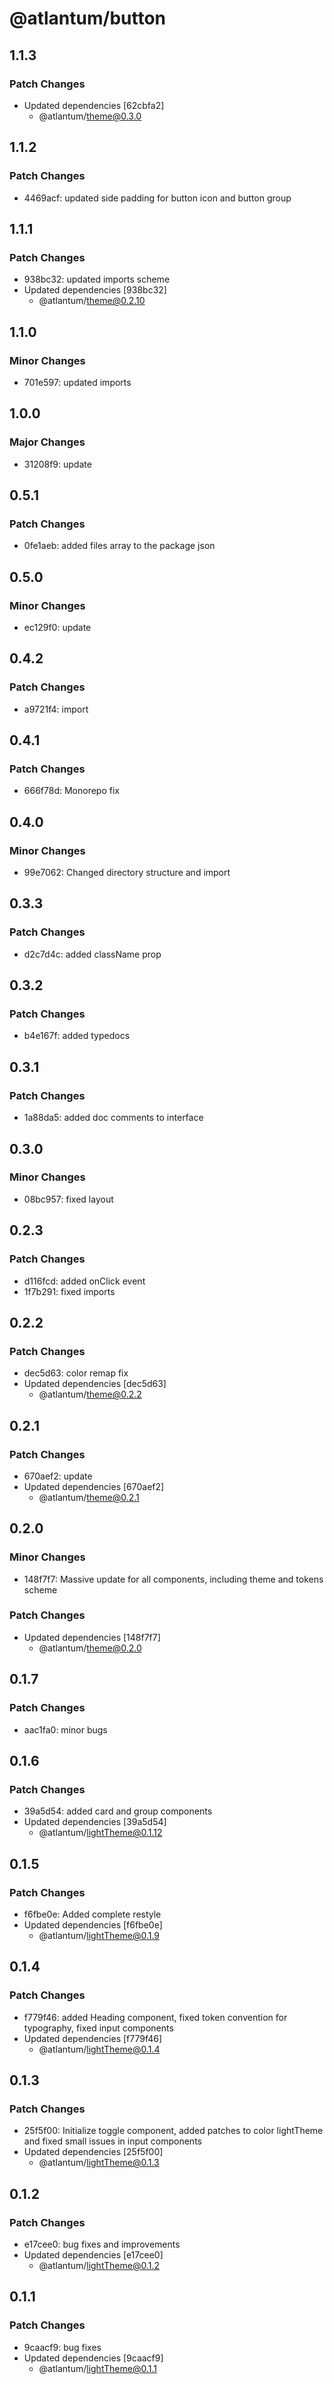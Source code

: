 # @atlantum/button

## 1.1.3

### Patch Changes

-   Updated dependencies [62cbfa2]
    -   @atlantum/theme@0.3.0

## 1.1.2

### Patch Changes

-   4469acf: updated side padding for button icon and button group

## 1.1.1

### Patch Changes

-   938bc32: updated imports scheme
-   Updated dependencies [938bc32]
    -   @atlantum/theme@0.2.10

## 1.1.0

### Minor Changes

-   701e597: updated imports

## 1.0.0

### Major Changes

-   31208f9: update

## 0.5.1

### Patch Changes

-   0fe1aeb: added files array to the package json

## 0.5.0

### Minor Changes

-   ec129f0: update

## 0.4.2

### Patch Changes

-   a9721f4: import

## 0.4.1

### Patch Changes

-   666f78d: Monorepo fix

## 0.4.0

### Minor Changes

-   99e7062: Changed directory structure and import

## 0.3.3

### Patch Changes

-   d2c7d4c: added className prop

## 0.3.2

### Patch Changes

-   b4e167f: added typedocs

## 0.3.1

### Patch Changes

-   1a88da5: added doc comments to interface

## 0.3.0

### Minor Changes

-   08bc957: fixed layout

## 0.2.3

### Patch Changes

-   d116fcd: added onClick event
-   1f7b291: fixed imports

## 0.2.2

### Patch Changes

-   dec5d63: color remap fix
-   Updated dependencies [dec5d63]
    -   @atlantum/theme@0.2.2

## 0.2.1

### Patch Changes

-   670aef2: update
-   Updated dependencies [670aef2]
    -   @atlantum/theme@0.2.1

## 0.2.0

### Minor Changes

-   148f7f7: Massive update for all components, including theme and tokens scheme

### Patch Changes

-   Updated dependencies [148f7f7]
    -   @atlantum/theme@0.2.0

## 0.1.7

### Patch Changes

-   aac1fa0: minor bugs

## 0.1.6

### Patch Changes

-   39a5d54: added card and group components
-   Updated dependencies [39a5d54]
    -   @atlantum/lightTheme@0.1.12

## 0.1.5

### Patch Changes

-   f6fbe0e: Added complete restyle
-   Updated dependencies [f6fbe0e]
    -   @atlantum/lightTheme@0.1.9

## 0.1.4

### Patch Changes

-   f779f46: added Heading component, fixed token convention for typography, fixed input components
-   Updated dependencies [f779f46]
    -   @atlantum/lightTheme@0.1.4

## 0.1.3

### Patch Changes

-   25f5f00: Initialize toggle component, added patches to color lightTheme and fixed small issues in input components
-   Updated dependencies [25f5f00]
    -   @atlantum/lightTheme@0.1.3

## 0.1.2

### Patch Changes

-   e17cee0: bug fixes and improvements
-   Updated dependencies [e17cee0]
    -   @atlantum/lightTheme@0.1.2

## 0.1.1

### Patch Changes

-   9caacf9: bug fixes
-   Updated dependencies [9caacf9]
    -   @atlantum/lightTheme@0.1.1
